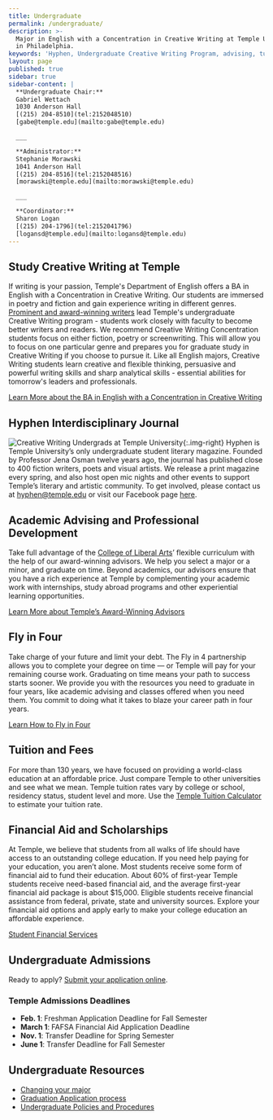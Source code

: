 ```yaml
---
title: Undergraduate
permalink: /undergraduate/
description: >-
  Major in English with a Concentration in Creative Writing at Temple University
  in Philadelphia.
keywords: 'Hyphen, Undergraduate Creative Writing Program, advising, tuition, financial aid, admissions, resources'
layout: page
published: true
sidebar: true
sidebar-content: |
  **Undergraduate Chair:**  
  Gabriel Wettach  
  1030 Anderson Hall  
  [(215) 204-8510](tel:2152048510)  
  [gabe@temple.edu](mailto:gabe@temple.edu)  

  ___

  **Administrator:**  
  Stephanie Morawski  
  1041 Anderson Hall   
  [(215) 204-8516](tel:2152048516)  
  [morawski@temple.edu](mailto:morawski@temple.edu)  

  ___

  **Coordinator:**  
  Sharon Logan      
  [(215) 204-1796](tel:2152041796)   
  [logansd@temple.edu](mailto:logansd@temple.edu)
---
```

## Study Creative Writing at Temple
If writing is your passion, Temple's Department of English offers a BA in English with a Concentration in Creative Writing. Our students are immersed in poetry and fiction and gain experience writing in different genres. [Prominent and award-winning writers](/creative-writing/faculty) lead Temple's undergraduate Creative Writing program - students work closely with faculty to become better writers and readers. We recommend Creative Writing Concentration students focus on either fiction, poetry or screenwriting. This will allow you to focus on one particular genre and prepares you for graduate study in Creative Writing if you choose to pursue it. Like all English majors, Creative Writing students learn creative and flexible thinking, persuasive and powerful writing skills and sharp analytical skills - essential abilities for tomorrow's leaders and professionals.

[Learn More about the BA in English with a Concentration in Creative Writing](http://bulletin.temple.edu/undergraduate/liberal-arts/english/ba-english-creative-writing/#text)

## Hyphen Interdisciplinary Journal
![Creative Writing Undergrads at Temple University]({{site.baseurl}}/media/undergrad-creative-writing.jpg){:.img-right}
Hyphen is Temple University’s only undergraduate student literary magazine. Founded by Professor Jena Osman twelve years ago, the journal has published close to 400 fiction writers, poets and visual artists. We release a print magazine every spring, and also host open mic nights and other events to support Temple’s literary and artistic community. To get involved, please contact us at [hyphen@temple.edu](mailto:hyphen@temple.edu) or visit our Facebook page [here](https://www.facebook.com/HyphenLit). 

## Academic Advising and Professional Development
Take full advantage of the [College of Liberal Arts](https://liberalarts.temple.edu/)’ flexible curriculum with the help of our award-winning advisors. We help you select a major or a minor, and graduate on time. Beyond academics, our advisors ensure that you have a rich experience at Temple by complementing your academic work with internships, study abroad programs and other experiential learning opportunities.

[Learn More about Temple’s Award-Winning Advisors](https://liberalarts.temple.edu/advising)

## Fly in Four
Take charge of your future and limit your debt. The Fly in 4 partnership allows you to complete your degree on time — or Temple will pay for your remaining course work. Graduating on time means your path to success starts sooner. We provide you with the resources you need to graduate in four years, like academic advising and classes offered when you need them. You commit to doing what it takes to blaze your career path in four years.

[Learn How to Fly in Four](http://fly.temple.edu/)

## Tuition and Fees
For more than 130 years, we have focused on providing a world-class education at an affordable price. Just compare Temple to other universities and see what we mean. Temple tuition rates vary by college or school, residency status, student level and more. Use the [Temple Tuition Calculator](https://bursar.temple.edu/tuition-and-fees/tuition-rates) to estimate your tuition rate.

## Financial Aid and Scholarships
At Temple, we believe that students from all walks of life should have access to an outstanding college education. If you need help paying for your education, you aren’t alone. Most students receive some form of financial aid to fund their education. About 60% of first-year Temple students receive need-based financial aid, and the average first-year financial aid package is about $15,000. Eligible students receive financial assistance from federal, private, state and university sources. Explore your financial aid options and apply early to make your college education an affordable experience.

[Student Financial Services](https://sfs.temple.edu/financial-aid-types)

## Undergraduate Admissions
Ready to apply? [Submit your application online](http://admissions.temple.edu/apply).

### Temple Admissions Deadlines
- **Feb. 1**: Freshman Application Deadline for Fall Semester
- **March 1**: FAFSA Financial Aid Application Deadline
- **Nov. 1**: Transfer Deadline for Spring Semester
- **June 1**: Transfer Deadline for Fall Semester

## Undergraduate Resources
- [Changing your major](http://www.temple.edu/studentaffairs/orientation/freshman-orientation/changing-your-major.asp)
- [Graduation Application process](http://www.temple.edu/registrar/students/graduation)
- [Undergraduate Policies and Procedures](http://bulletin.temple.edu/undergraduate/academic-policies/)
